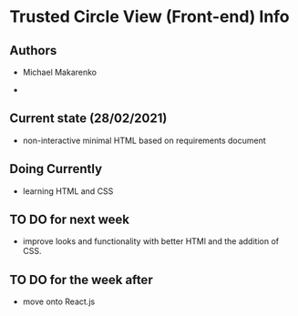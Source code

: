 # Trusted Circle View (Front-end) Info

## Authors

- Michael Makarenko

-

## Current state (28/02/2021)

- non-interactive minimal HTML based on requirements document

## Doing Currently

- learning HTML and CSS

## TO DO for next week

- improve looks and functionality with better HTMl and the addition of CSS.

## TO DO for the week after

- move onto React.js
